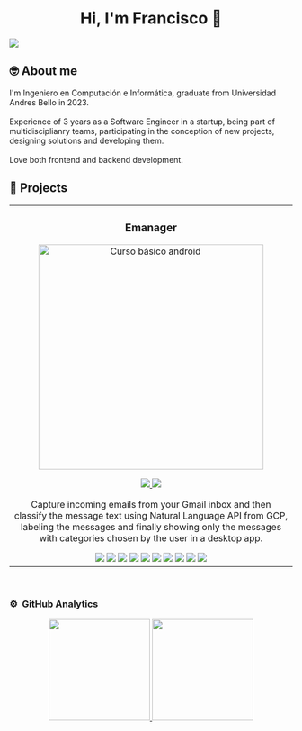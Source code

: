 <div align="center">
  <h1 align="center">Hi, I'm <strong>Francisco</strong> 👋</h1>
</div>
<img src="https://drive.google.com/uc?export=view&id=1CVm8U7gZcwzbOpoj1RCoVf4jVuKYPvgu">

## 🤓  About me

I'm Ingeniero en Computación e Informática, graduate from Universidad Andres Bello in 2023. <br><br>
Experience of 3 years as a Software Engineer in a startup, being part of multidisciplianry teams,
participating in the conception of new projects, designing solutions and developing them. <br><br>
Love both frontend and backend development.
<br>

## 📂  Projects 
<table>
  <tr>
    <td width="50%">
    <h3 align="center">Emanager</h3>
    <div align="center">
      <a href="https://github.com/fperezdev/emanager-backend" target="_blank"><img src="https://i.imgur.com/Jji0CIE.jpg" width="400" alt="Curso básico android"></a>
      <p>
      <a href="https://github.com/fperezdev/emanager-backend" target="_blank">
      <img src="https://img.shields.io/badge/CÓDIGO-ff9?style=for-the-badge&logo=github&logoColor=black">
      </a>
      <a href="https://github.com/fperezdev/emanager-backend">
      <img src="https://img.shields.io/badge/-Youtube-green?style=for-the-badge&color=fbfc40">
      </a>
      </p>
      <p>Capture incoming emails from your Gmail inbox and then classify the message text using
        Natural Language API from GCP, labeling the messages and finally showing only the messages
        with categories chosen by the user in a desktop app.</p>
        <img src="https://img.shields.io/badge/Cloud%20SQL-gray?logo=googlecloud&logoColor=white">
        <img src="https://img.shields.io/badge/Redis-gray?logo=redis&logoColor=white">
        <img src="https://img.shields.io/badge/GKE-gray?logo=kubernetes&logoColor=white">
        <img src="https://img.shields.io/badge/Docker-gray?logo=docker&logoColor=white">
        <img src="https://img.shields.io/badge/Pub/Sub-gray?logo=googlepubsub&logoColor=white">
        <img src="https://img.shields.io/badge/Oauth2-gray?logo=keeweb&logoColor=white">
        <img src="https://img.shields.io/badge/NestJs-gray?logo=nestjs&logoColor=white">
        <img src="https://img.shields.io/badge/Prisma-gray?logo=prisma&logoColor=white">
        <img src="https://img.shields.io/badge/Electron-gray?logo=electron&logoColor=white">
        <img src="https://img.shields.io/badge/Typescript-gray?logo=typescript&logoColor=white">  
      </div>                                                                                      
    </td>     
  </tr>
</table>
<br>

### ⚙️ &nbsp;GitHub Analytics

<p align="center">
  <a href="https://github.com/fperezdev">
    <img height="180em" src="https://github-readme-stats-eight-theta.vercel.app/api?username=fperezdev&show_icons=true&theme=algolia&include_all_commits=true&count_private=true"/>
    <img height="180em" src="https://github-readme-stats-eight-theta.vercel.app/api/top-langs/?username=fperezdev&layout=compact&langs_count=8&theme=algolia"/>
  </a>
</p>
